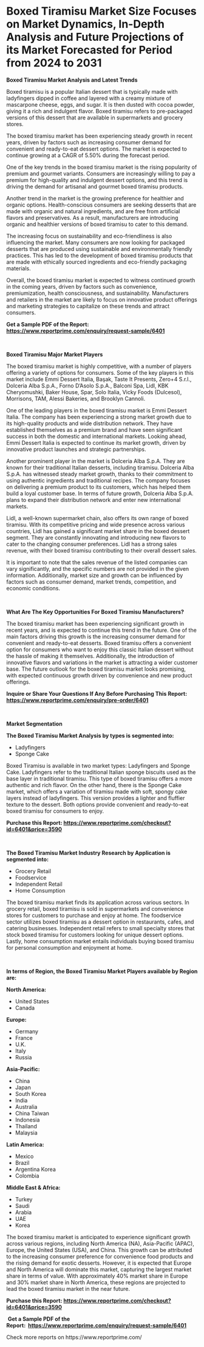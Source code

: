 <p><h1>Boxed Tiramisu Market Size Focuses on Market Dynamics, In-Depth Analysis and Future Projections of its Market Forecasted for Period from 2024 to 2031</h1></p><p><strong>Boxed Tiramisu Market Analysis and Latest Trends</strong></p>
<p><p>Boxed tiramisu is a popular Italian dessert that is typically made with ladyfingers dipped in coffee and layered with a creamy mixture of mascarpone cheese, eggs, and sugar. It is then dusted with cocoa powder, giving it a rich and indulgent flavor. Boxed tiramisu refers to pre-packaged versions of this dessert that are available in supermarkets and grocery stores.</p><p>The boxed tiramisu market has been experiencing steady growth in recent years, driven by factors such as increasing consumer demand for convenient and ready-to-eat dessert options. The market is expected to continue growing at a CAGR of 5.50% during the forecast period.</p><p>One of the key trends in the boxed tiramisu market is the rising popularity of premium and gourmet variants. Consumers are increasingly willing to pay a premium for high-quality and indulgent dessert options, and this trend is driving the demand for artisanal and gourmet boxed tiramisu products.</p><p>Another trend in the market is the growing preference for healthier and organic options. Health-conscious consumers are seeking desserts that are made with organic and natural ingredients, and are free from artificial flavors and preservatives. As a result, manufacturers are introducing organic and healthier versions of boxed tiramisu to cater to this demand.</p><p>The increasing focus on sustainability and eco-friendliness is also influencing the market. Many consumers are now looking for packaged desserts that are produced using sustainable and environmentally friendly practices. This has led to the development of boxed tiramisu products that are made with ethically sourced ingredients and eco-friendly packaging materials.</p><p>Overall, the boxed tiramisu market is expected to witness continued growth in the coming years, driven by factors such as convenience, premiumization, health consciousness, and sustainability. Manufacturers and retailers in the market are likely to focus on innovative product offerings and marketing strategies to capitalize on these trends and attract consumers.</p></p>
<p><strong>Get a Sample PDF of the Report:&nbsp; <a href="https://www.reportprime.com/enquiry/request-sample/6401">https://www.reportprime.com/enquiry/request-sample/6401</a></strong></p>
<p>&nbsp;</p>
<p><strong>Boxed Tiramisu Major Market Players</strong></p>
<p><p>The boxed tiramisu market is highly competitive, with a number of players offering a variety of options for consumers. Some of the key players in this market include Emmi Dessert Italia, Başak, Taste It Presents, Zero+4 S.r.l., Dolceria Alba S.p.A., Forno D’Asolo S.p.A., Balconi Spa, Lidl, KBK Cheryomushki, Baker House, Spar, Solo Italia, Vicky Foods (Dulcesol), Morrisons, TAM, Alessi Bakeries, and Brooklyn Cannoli.</p><p>One of the leading players in the boxed tiramisu market is Emmi Dessert Italia. The company has been experiencing a strong market growth due to its high-quality products and wide distribution network. They have established themselves as a premium brand and have seen significant success in both the domestic and international markets. Looking ahead, Emmi Dessert Italia is expected to continue its market growth, driven by innovative product launches and strategic partnerships.</p><p>Another prominent player in the market is Dolceria Alba S.p.A. They are known for their traditional Italian desserts, including tiramisu. Dolceria Alba S.p.A. has witnessed steady market growth, thanks to their commitment to using authentic ingredients and traditional recipes. The company focuses on delivering a premium product to its customers, which has helped them build a loyal customer base. In terms of future growth, Dolceria Alba S.p.A. plans to expand their distribution network and enter new international markets.</p><p>Lidl, a well-known supermarket chain, also offers its own range of boxed tiramisu. With its competitive pricing and wide presence across various countries, Lidl has gained a significant market share in the boxed dessert segment. They are constantly innovating and introducing new flavors to cater to the changing consumer preferences. Lidl has a strong sales revenue, with their boxed tiramisu contributing to their overall dessert sales.</p><p>It is important to note that the sales revenue of the listed companies can vary significantly, and the specific numbers are not provided in the given information. Additionally, market size and growth can be influenced by factors such as consumer demand, market trends, competition, and economic conditions.</p></p>
<p>&nbsp;</p>
<p><strong>What Are The Key Opportunities For Boxed Tiramisu Manufacturers?</strong></p>
<p><p>The boxed tiramisu market has been experiencing significant growth in recent years, and is expected to continue this trend in the future. One of the main factors driving this growth is the increasing consumer demand for convenient and ready-to-eat desserts. Boxed tiramisu offers a convenient option for consumers who want to enjoy this classic Italian dessert without the hassle of making it themselves. Additionally, the introduction of innovative flavors and variations in the market is attracting a wider customer base. The future outlook for the boxed tiramisu market looks promising, with expected continuous growth driven by convenience and new product offerings.</p></p>
<p><strong>Inquire or Share Your Questions If Any Before Purchasing This Report: <a href="https://www.reportprime.com/enquiry/pre-order/6401">https://www.reportprime.com/enquiry/pre-order/6401</a></strong></p>
<p>&nbsp;</p>
<p><strong>Market Segmentation</strong></p>
<p><strong>The Boxed Tiramisu Market Analysis by types is segmented into:</strong></p>
<p><ul><li>Ladyfingers</li><li>Sponge Cake</li></ul></p>
<p><p>Boxed Tiramisu is available in two market types: Ladyfingers and Sponge Cake. Ladyfingers refer to the traditional Italian sponge biscuits used as the base layer in traditional tiramisu. This type of boxed tiramisu offers a more authentic and rich flavor. On the other hand, there is the Sponge Cake market, which offers a variation of tiramisu made with soft, spongy cake layers instead of ladyfingers. This version provides a lighter and fluffier texture to the dessert. Both options provide convenient and ready-to-eat boxed tiramisu for consumers to enjoy.</p></p>
<p><strong>Purchase this Report:&nbsp;<a href="https://www.reportprime.com/checkout?id=6401&price=3590">https://www.reportprime.com/checkout?id=6401&price=3590</a></strong></p>
<p>&nbsp;</p>
<p><strong>The Boxed Tiramisu Market Industry Research by Application is segmented into:</strong></p>
<p><ul><li>Grocery Retail</li><li>Foodservice</li><li>Independent Retail</li><li>Home Consumption</li></ul></p>
<p><p>The boxed tiramisu market finds its application across various sectors. In grocery retail, boxed tiramisu is sold in supermarkets and convenience stores for customers to purchase and enjoy at home. The foodservice sector utilizes boxed tiramisu as a dessert option in restaurants, cafes, and catering businesses. Independent retail refers to small specialty stores that stock boxed tiramisu for customers looking for unique dessert options. Lastly, home consumption market entails individuals buying boxed tiramisu for personal consumption and enjoyment at home.</p></p>
<p>&nbsp;</p>
<p><strong>In terms of Region, the Boxed Tiramisu Market Players available by Region are:</strong></p>
<p>
    <p> <strong> North America: </strong>
        <ul>
            <li>United States</li>
            <li>Canada</li>
        </ul>
        </p> 
    <p> <strong> Europe: </strong>
        <ul>
            <li>Germany</li>
            <li>France</li>
            <li>U.K.</li>
            <li>Italy</li>
            <li>Russia</li>
        </ul>
        </p> 
    <p> <strong> Asia-Pacific: </strong>
        <ul>
            <li>China</li>
            <li>Japan</li>
            <li>South Korea</li>
            <li>India</li>
            <li>Australia</li>
            <li>China Taiwan</li>
            <li>Indonesia</li>
            <li>Thailand</li>
            <li>Malaysia</li>
        </ul>
        </p> 
    <p> <strong> Latin America: </strong>
        <ul>
            <li>Mexico</li>
            <li>Brazil</li>
            <li>Argentina Korea</li>
            <li>Colombia</li>
        </ul>
        </p> 
    <p> <strong> Middle East & Africa: </strong>
        <ul>
            <li>Turkey</li>
            <li>Saudi</li>
            <li>Arabia</li>
            <li>UAE</li>
            <li>Korea</li>
        </ul>
    </p>
    </p>
<p><p>The boxed tiramisu market is anticipated to experience significant growth across various regions, including North America (NA), Asia-Pacific (APAC), Europe, the United States (USA), and China. This growth can be attributed to the increasing consumer preference for convenience food products and the rising demand for exotic desserts. However, it is expected that Europe and North America will dominate this market, capturing the largest market share in terms of value. With approximately 40% market share in Europe and 30% market share in North America, these regions are projected to lead the boxed tiramisu market in the near future.</p></p>
<p><strong>Purchase this Report: <a href="https://www.reportprime.com/checkout?id=6401&price=3590">https://www.reportprime.com/checkout?id=6401&price=3590</a></strong></p>
<p>&nbsp;<strong>Get a Sample PDF of the Report:&nbsp;&nbsp;<a href="https://www.reportprime.com/enquiry/request-sample/6401">https://www.reportprime.com/enquiry/request-sample/6401</a></strong></p>
<p><strong></strong></p>
<p>Check more reports on https://www.reportprime.com/</p>